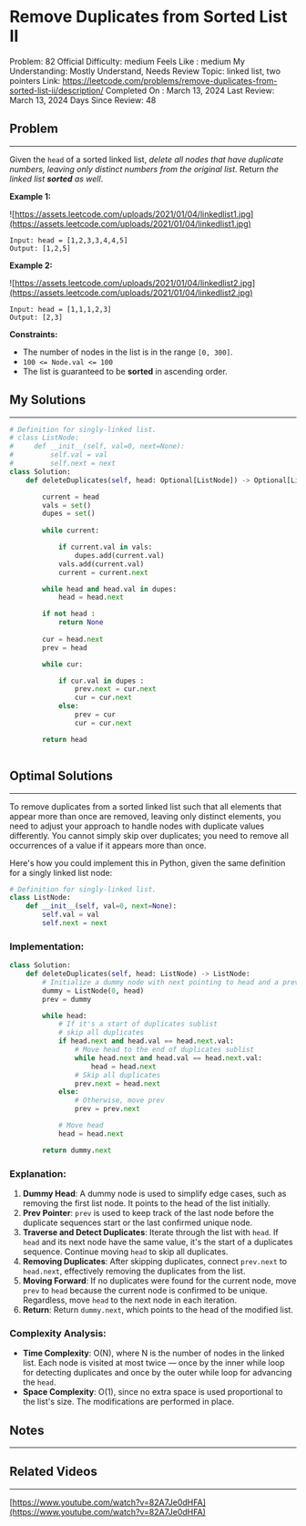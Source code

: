 # Remove Duplicates from Sorted List II

Problem: 82
Official Difficulty: medium
Feels Like : medium
My Understanding: Mostly Understand, Needs Review
Topic: linked list, two pointers
Link: https://leetcode.com/problems/remove-duplicates-from-sorted-list-ii/description/
Completed On : March 13, 2024
Last Review: March 13, 2024
Days Since Review: 48

## Problem

---

Given the `head` of a sorted linked list, *delete all nodes that have duplicate numbers, leaving only distinct numbers from the original list*. Return *the linked list **sorted** as well*.

**Example 1:**

![https://assets.leetcode.com/uploads/2021/01/04/linkedlist1.jpg](https://assets.leetcode.com/uploads/2021/01/04/linkedlist1.jpg)

```
Input: head = [1,2,3,3,4,4,5]
Output: [1,2,5]
```

**Example 2:**

![https://assets.leetcode.com/uploads/2021/01/04/linkedlist2.jpg](https://assets.leetcode.com/uploads/2021/01/04/linkedlist2.jpg)

```
Input: head = [1,1,1,2,3]
Output: [2,3]
```

**Constraints:**

- The number of nodes in the list is in the range `[0, 300]`.
- `100 <= Node.val <= 100`
- The list is guaranteed to be **sorted** in ascending order.

## My Solutions

---

```python
# Definition for singly-linked list.
# class ListNode:
#     def __init__(self, val=0, next=None):
#         self.val = val
#         self.next = next
class Solution:
    def deleteDuplicates(self, head: Optional[ListNode]) -> Optional[ListNode]:

        current = head 
        vals = set()
        dupes = set()
        
        while current:

            if current.val in vals:
                dupes.add(current.val)
            vals.add(current.val)
            current = current.next

        while head and head.val in dupes:
            head = head.next

        if not head : 
            return None
        
        cur = head.next
        prev = head

        while cur:

            if cur.val in dupes :
                prev.next = cur.next
                cur = cur.next
            else:
                prev = cur
                cur = cur.next

        return head
```

```python

```

## Optimal Solutions

---

To remove duplicates from a sorted linked list such that all elements that appear more than once are removed, leaving only distinct elements, you need to adjust your approach to handle nodes with duplicate values differently. You cannot simply skip over duplicates; you need to remove all occurrences of a value if it appears more than once.

Here's how you could implement this in Python, given the same definition for a singly linked list node:

```python
# Definition for singly-linked list.
class ListNode:
    def __init__(self, val=0, next=None):
        self.val = val
        self.next = next
```

### Implementation:

```python
class Solution:
    def deleteDuplicates(self, head: ListNode) -> ListNode:
        # Initialize a dummy node with next pointing to head and a prev pointer to track the last node of the distinct elements
        dummy = ListNode(0, head)
        prev = dummy

        while head:
            # If it's a start of duplicates sublist
            # skip all duplicates
            if head.next and head.val == head.next.val:
                # Move head to the end of duplicates sublist
                while head.next and head.val == head.next.val:
                    head = head.next
                # Skip all duplicates
                prev.next = head.next
            else:
                # Otherwise, move prev
                prev = prev.next

            # Move head
            head = head.next

        return dummy.next
```

### Explanation:

1. **Dummy Head**: A dummy node is used to simplify edge cases, such as removing the first list node. It points to the head of the list initially.
2. **Prev Pointer**: `prev` is used to keep track of the last node before the duplicate sequences start or the last confirmed unique node.
3. **Traverse and Detect Duplicates**: Iterate through the list with `head`. If `head` and its next node have the same value, it's the start of a duplicates sequence. Continue moving `head` to skip all duplicates.
4. **Removing Duplicates**: After skipping duplicates, connect `prev.next` to `head.next`, effectively removing the duplicates from the list.
5. **Moving Forward**: If no duplicates were found for the current node, move `prev` to `head` because the current node is confirmed to be unique. Regardless, move `head` to the next node in each iteration.
6. **Return**: Return `dummy.next`, which points to the head of the modified list.

### Complexity Analysis:

- **Time Complexity**: O(N), where N is the number of nodes in the linked list. Each node is visited at most twice — once by the inner while loop for detecting duplicates and once by the outer while loop for advancing the `head`.
- **Space Complexity**: O(1), since no extra space is used proportional to the list's size. The modifications are performed in place.

## Notes

---

 

## Related Videos

---

[https://www.youtube.com/watch?v=82A7Je0dHFA](https://www.youtube.com/watch?v=82A7Je0dHFA)